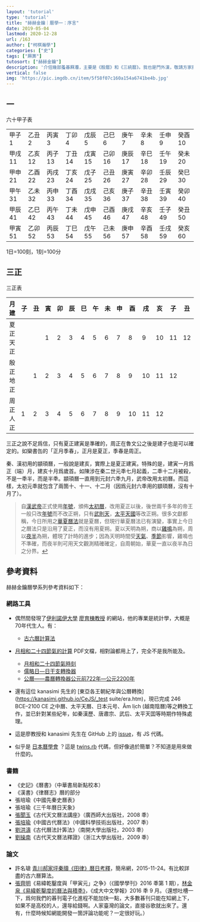 ```yaml
---
layout: 'tutorial'
type: 'tutorial'
title: "赫赫金鑰｜曆學一：序言"
date: 2019-05-04
lastmod: 2020-12-28
url: /163
author: ["柯棋瀚學"]
categories: ["史"]
tags: ["厤筭"]
tutosort: ["赫赫金鑰"]
description: '介佋幾部蚤㫷厤灋，主要是《殷曆》和《三統曆》。我也是門外漢，敬請方家指正。'
vertical: false
img: 'https://pic.imgdb.cn/item/5f58f07c160a154a6741be4b.jpg'
---
```


## 一

六十甲子表

|        |        |        |        |        |        |        |        |        |        |
| ------ | ------ | ------ | ------ | ------ | ------ | ------ | ------ | ------ | ------ |
| 甲子1  | 乙丑2  | 丙寅3  | 丁卯4  | 戊辰5  | 己巳6  | 庚午7  | 辛未8  | 壬申9  | 癸酉10 |
| 甲戌11 | 乙亥12 | 丙子13 | 丁丑14 | 戊寅15 | 己卯16 | 庚辰17 | 辛巳18 | 壬午19 | 癸未20 |
| 甲申21 | 乙酉22 | 丙戌23 | 丁亥24 | 戊子25 | 己丑26 | 庚寅27 | 辛卯28 | 壬辰29 | 癸巳30 |
| 甲午31 | 乙未32 | 丙申33 | 丁酉34 | 戊戌35 | 己亥36 | 庚子37 | 辛丑38 | 壬寅39 | 癸卯40 |
| 甲辰41 | 乙巳42 | 丙午43 | 丁未44 | 戊申45 | 己酉46 | 庚戌47 | 辛亥48 | 壬子49 | 癸丑50 |
| 甲寅51 | 乙卯52 | 丙辰53 | 丁巳54 | 戊午55 | 己未56 | 庚申57 | 辛酉58 | 壬戌59 | 癸亥60 |

1日=100刻，1刻=100分

##  三正

三正表

| 月建     | 子   | 丑   | 寅   | 卯   | 辰   | 巳   | 午   | 未   | 申   | 酉   | 戌   | 亥   | 子   | 丑   |
| -------- | ---- | ---- | ---- | ---- | ---- | ---- | ---- | ---- | ---- | ---- | ---- | ---- | ---- | ---- |
| 夏正天正 |      |      | 1    | 2    | 3    | 4    | 5    | 6    | 7    | 8    | 9    | 10   | 11   | 12   |
| 殷正地正 |      | 1    | 2    | 3    | 4    | 5    | 6    | 7    | 8    | 9    | 10   | 11   | 12   |      |
| 周正人正 | 1    | 2    | 3    | 4    | 5    | 6    | 7    | 8    | 9    | 10   | 11   | 12   |      |      |

三正之說不足爲信，只有夏正建寅是準確的，周正在魯文公之後是建子也是可以確定的。如欒書缶的「正月季春」，正月是夏正，季春是周正。

秦、漢初用的顓頊曆，一般說是建亥，實際上是夏正建寅。特殊的是，建寅一月爲正（端）月，建亥十月爲歲首。如陳涉在秦二世元秊七月起義，二秊十二月被殺，不是一秊半，而是半秊。顓頊曆一直用到元封六秊九月，武帝改用太初曆。而這樣，太初元秊就包含了兩箇十、十一、十二月（因爲元封六秊用的顓頊曆，沒有十月了）。

> 自[漢武帝](https://zh.wikipedia.org/wiki/汉武帝)正式使用[年號](https://zh.wikipedia.org/wiki/年号)，頒佈[太初曆](https://zh.wikipedia.org/wiki/太初曆)，改用夏正以後，後世兩千多年的帝王一般只改[年號](https://zh.wikipedia.org/wiki/年号)而不改正朔，只有[武則天](https://zh.wikipedia.org/wiki/武则天)，[太平天國](https://zh.wikipedia.org/wiki/太平天国)等改正朔。很多文獻都稱，今日所用之[華夏曆法](https://zh.wikipedia.org/wiki/華夏曆法)就是夏曆，但現行華夏曆法已有演變，事實上今日之曆法只是沿用了夏正，而沒有用夏朔。夏以天明為朔，商以[雞鳴](https://zh.wikipedia.org/wiki/雞鳴)為朔，周以[夜半](https://zh.wikipedia.org/wiki/夜半)為朔，體現了計時的進步；因為天明時間受[天氣](https://zh.wikipedia.org/wiki/天气)、[季節](https://zh.wikipedia.org/wiki/季节)影響，雞鳴也不準確，而夜半則可用天文觀測精確確定，自周朝始，華夏一直以夜半為日之分界。[↩](https://zh.wikipedia.org/zh-hant/%E6%AD%A3%E6%9C%94)



## 參考資料

赫赫金鑰曆學系列參考資料如下：

### 網路工具

- 偶然間發現了<u>伊利諾伊大學</u> [廖育棟教授](https://publish.illinois.edu/ytliu/) 的網站，他的專業是統計學，大概是70年代生人。有：

  - [古六曆計算法](https://ytliu0.github.io/ChineseCalendar/guliuli_chinese.html)
- [月相和二十四節氣的計算](https://ytliu0.github.io/ChineseCalendar/docs/sunMoon_chinese.pdf) PDF文檔，相對論都用上了，完全不是我所能及。
  - [月相和二十四節氣時刻](https://ytliu0.github.io/ChineseCalendar/sunMoon_chinese.html)
  - [儒略日—日干支轉換器](https://ytliu0.github.io/ChineseCalendar/Julian_chinese.html)
  - [公曆——農曆轉換器公元前722年—公元2200年](https://ytliu0.github.io/ChineseCalendar/index_chinese.html)

- 還有這位 kanasimi 先生的 [東亞各王朝紀年與公曆轉換](https://kanasimi.github.io/CeJS/_test suite/era.htm)，現已完成 246 BCE–2100 CE 之中曆、太平天曆、日本元号、Âm lịch (越南陰曆)等之轉換工作，並已針對某些紀年，如秦漢歷、唐肅宗、武后、太平天囯等時期作特殊處理。

- 這是廖教授和 kanasimi 先生在 GitHub 上的 [issue](https://github.com/ytliu0/ChineseCalendar/issues/2)，有 JS 代碼。

- 似乎是 [日本曆學會](https://www.asahi-net.or.jp/~dd6t-sg/) ？這是 [twins.rb](https://github.com/suchowan/when_exe/blob/e21141c61740c636ce6fbad65c980572253af6ef/lib/when_exe/region/chinese/twins.rb#L106) 代碼，但好像過於簡單？不知道是用來做什麼的。

### 書籍

- 《史記》《曆書》（中華書局新點校本）
- 《漢書》《律曆志》曆的部分
- 張培瑜《中國先秦史曆表》
- 張培瑜《三千年曆日天象》
- <u>張聞玉</u>《古代天文曆法講座》（廣西師大出版社，2008 秊）
- <u>張培瑜</u>《中國古代曆法》（中國科學技術出版社，2007 秊）
- <u>劉洪濤</u>《古代曆法計筭法》（南開大學出版社，2003 秊）
- <u>劉操南</u>《古代天文曆法釋證》（浙江大學出版社，2009 秊）

### 論文

- 許名瑲 [青川郝家坪秦牘《田律》曆日考釋](http://www.bsm.org.cn/show_article.php?id=2372)，簡帛網，2015-11-24。有比較詳盡的古六曆算法。
- <u>張齊明</u>《易緯乾鑿度與「甲寅元」之争》（《國學學刊》2016 秊第 1 期），<u>林金泉</u>[《易緯乾鑿度的曆法與積秊》](http://bec001.web3.ncku.edu.tw/var/file/142/1142/img/2248/5401.pdf)，《成大中文學報》2016 秊 9 月。（還想吐槽一下，爲何我們的㫷刊電子化進程不能加快一點，大多數㫷刊只能在知網上下，如果不是高校的人，還㝵給錢啊。人家臺灣的論文，直接谷歌就出來了。還有，什麼時候知網能開發一箇評論功能呢？一定很好玩。）